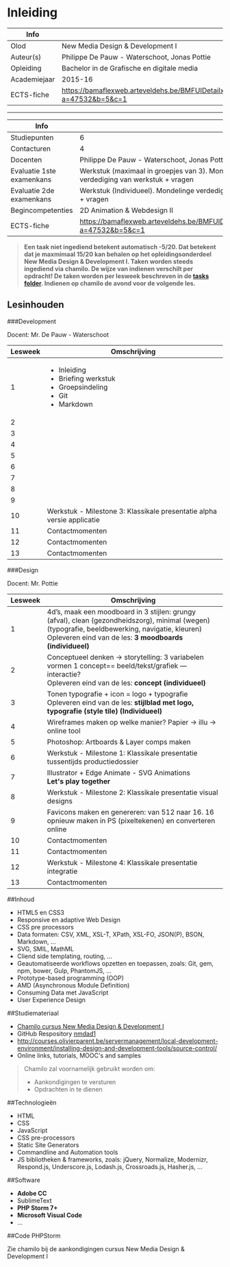 ﻿Inleiding
=======================================

|Info|  |
|----|---|
|Olod|New Media Design & Development I|
|Auteur(s)|Philippe De Pauw - Waterschoot, Jonas Pottie|
|Opleiding|Bachelor in de Grafische en digitale media|
|Academiejaar|2015-16|
|ECTS-fiche|https://bamaflexweb.arteveldehs.be/BMFUIDetailxOLOD.aspx?a=47532&b=5&c=1|

***

|Info|  |
|----|---|
|Studiepunten|6|
|Contacturen|4|
|Docenten|Philippe De Pauw - Waterschoot, Jonas Pottie|
|Evaluatie 1ste examenkans|Werkstuk (maximaal in groepjes van 3). Mondelinge verdediging van werkstuk + vragen|
|Evaluatie 2de examenkans|Werkstuk (Individueel). Mondelinge verdediging van werkstuk + vragen|
|Begincompetenties|2D Animation & Webdesign II|
|ECTS-fiche|https://bamaflexweb.arteveldehs.be/BMFUIDetailxOLOD.aspx?a=47532&b=5&c=1|

> **Een taak niet ingediend betekent automatisch -5/20. Dat betekent dat je maxmimaal 15/20 kan behalen op het opleidingsonderdeel New Media Design & Development I. Taken worden steeds ingediend via chamilo. De wijze van indienen verschilt per opdracht! De taken worden per lesweek beschreven in de [tasks folder](../tasks). Indienen op chamilo de avond voor de volgende les.**


Lesinhouden
-----------

###Development

Docent: Mr. De Pauw - Waterschoot

|Lesweek|Omschrijving|
|-------|------------|
|1|<ul><li>Inleiding</li><li>Briefing werkstuk</li><li>Groepsindeling</li><li>Git</li><li>Markdown</li></ul>|
|2||
|3||
|4||
|5||
|6||
|7||
|8||
|9||
|10|Werkstuk - Milestone 3: Klassikale presentatie alpha versie applicatie|
|11|Contactmomenten|
|12|Contactmomenten|
|13|Contactmomenten|

###Design

Docent: Mr. Pottie

|Lesweek|Omschrijving|
|-------|------------|
|1|4d’s, maak een moodboard in 3 stijlen: grungy (afval), clean (gezondheidszorg), minimal (wegen) (typografie, beeldbewerking, navigatie, kleuren)<br />Opleveren eind van de les: **3 moodboards (individueel)**|
|2|Conceptueel denken -> storytelling: 3 variabelen vormen 1 concept== beeld/tekst/grafiek — interactie?<br />Opleveren eind van de les: **concept (individueel)**|
|3|Tonen typografie + icon = logo + typografie<br />Opleveren eind van de les:  **stijlblad met logo, typografie (style tile) (Individueel)** |
|4|Wireframes maken op welke manier? Papier -> illu -> online tool|
|5|Photoshop: Artboards & Layer comps maken|
|6|Werkstuk - Milestone 1: Klassikale presentatie tussentijds productiedossier|
|7|Illustrator + Edge Animate - SVG Animations<br />**Let's play together**|
|8|Werkstuk - Milestone 2: Klassikale presentatie visual designs|
|9|Favicons maken en genereren: van 512 naar 16. 16 opnieuw maken in PS (pixeltekenen) en converteren online|
|10|Contactmomenten|
|11|Contactmomenten|
|12|Werkstuk - Milestone 4: Klassikale presentatie integratie|
|13|Contactmomenten|

##Inhoud

- HTML5 en CSS3
- Responsive en adaptive Web Design
- CSS pre processors
- Data formaten: CSV, XML, XSL-T, XPath, XSL-FO, JSON(P), BSON, Markdown, ...
- SVG, SMIL, MathML
- Cliend side templating, routing, ...
- Geautomatiseerde workflows opzetten en toepassen, zoals: Git, gem, npm, bower, Gulp, PhantomJS, ...
- Prototype-based programming (OOP)
- AMD (Asynchronous Module Definition)
- Consuming Data met JavaScript
- User Experience Design

##Studiemateriaal

- [Chamilo cursus New Media Design & Development I](http://chamilo.arteveldehs.be/index.php?application=weblcms&go=course_viewer&course=7639)
- GitHub Respository [nmdad1](https://github.com/gdm-201516-mmp2/nmdad1)
- <http://courses.olivierparent.be/servermanagement/local-development-environment/installing-design-and-development-tools/source-control/>
- Online links, tutorials, MOOC's and samples

> Chamilo zal voornamelijk gebruikt worden om:
> 
> * Aankondigingen te versturen
> * Opdrachten in te dienen

##Technologieën

- HTML
- CSS 
- JavaScript
- CSS pre-processors
- Static Site Generators
- Commandline and Automation tools
- JS bibliotheken & frameworks, zoals: jQuery, Normalize, Modernizr, Respond.js, Underscore.js, Lodash.js, Crossroads.js, Hasher.js, ...

##Software

- **Adobe CC**
- SublimeText
- **PHP Storm 7+**
- **Microsoft Visual Code**
- ...

##Code PHPStorm

Zie chamilo bij de aankondigingen cursus New Media Design & Development I
